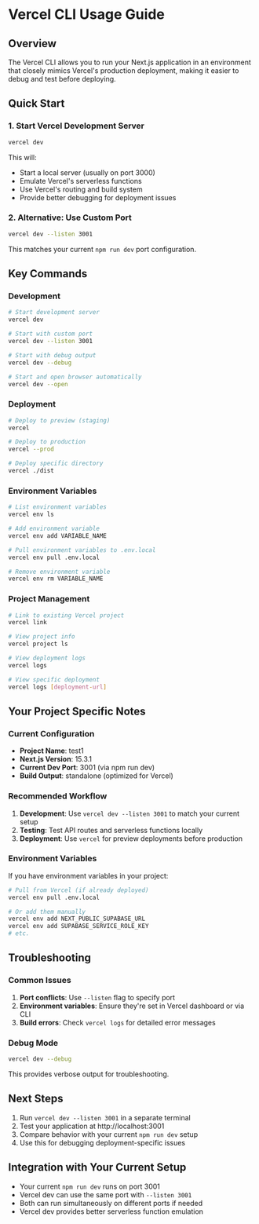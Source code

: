 # Vercel CLI Usage Guide

## Overview
The Vercel CLI allows you to run your Next.js application in an environment that closely mimics Vercel's production deployment, making it easier to debug and test before deploying.

## Quick Start

### 1. Start Vercel Development Server
```bash
vercel dev
```
This will:
- Start a local server (usually on port 3000)
- Emulate Vercel's serverless functions
- Use Vercel's routing and build system
- Provide better debugging for deployment issues

### 2. Alternative: Use Custom Port
```bash
vercel dev --listen 3001
```
This matches your current `npm run dev` port configuration.

## Key Commands

### Development
```bash
# Start development server
vercel dev

# Start with custom port
vercel dev --listen 3001

# Start with debug output
vercel dev --debug

# Start and open browser automatically
vercel dev --open
```

### Deployment
```bash
# Deploy to preview (staging)
vercel

# Deploy to production
vercel --prod

# Deploy specific directory
vercel ./dist
```

### Environment Variables
```bash
# List environment variables
vercel env ls

# Add environment variable
vercel env add VARIABLE_NAME

# Pull environment variables to .env.local
vercel env pull .env.local

# Remove environment variable
vercel env rm VARIABLE_NAME
```

### Project Management
```bash
# Link to existing Vercel project
vercel link

# View project info
vercel project ls

# View deployment logs
vercel logs

# View specific deployment
vercel logs [deployment-url]
```

## Your Project Specific Notes

### Current Configuration
- **Project Name**: test1
- **Next.js Version**: 15.3.1
- **Current Dev Port**: 3001 (via npm run dev)
- **Build Output**: standalone (optimized for Vercel)

### Recommended Workflow
1. **Development**: Use `vercel dev --listen 3001` to match your current setup
2. **Testing**: Test API routes and serverless functions locally
3. **Deployment**: Use `vercel` for preview deployments before production

### Environment Variables
If you have environment variables in your project:
```bash
# Pull from Vercel (if already deployed)
vercel env pull .env.local

# Or add them manually
vercel env add NEXT_PUBLIC_SUPABASE_URL
vercel env add SUPABASE_SERVICE_ROLE_KEY
# etc.
```

## Troubleshooting

### Common Issues
1. **Port conflicts**: Use `--listen` flag to specify port
2. **Environment variables**: Ensure they're set in Vercel dashboard or via CLI
3. **Build errors**: Check `vercel logs` for detailed error messages

### Debug Mode
```bash
vercel dev --debug
```
This provides verbose output for troubleshooting.

## Next Steps
1. Run `vercel dev --listen 3001` in a separate terminal
2. Test your application at http://localhost:3001
3. Compare behavior with your current `npm run dev` setup
4. Use this for debugging deployment-specific issues

## Integration with Your Current Setup
- Your current `npm run dev` runs on port 3001
- Vercel dev can use the same port with `--listen 3001`
- Both can run simultaneously on different ports if needed
- Vercel dev provides better serverless function emulation

